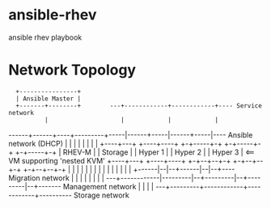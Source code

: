 # ansible-rhev
ansible rhev playbook

# Network Topology 
      +----------------+
      | Ansible Master |
      +-------+--------+        ---+------------+------------+---- Service network
              |                    |            |            |
 ------+------+----+---------+-----|------+-----|------+-----|---- Ansible network (DHCP)
       |           |         |     |      |     |      |     |
  +----+---+  +----+----+  +-+-----+-+  +-+-----+-+  +-+-----+-+
  | RHEV-M |  | Storage |  | Hyper 1 |  | Hyper 2 |  | Hyper 3 |  <== VM supporting 'nested KVM'
  +----+---+  +----+----+  +-+--+--+-+  +-+--+--+-+  +-+--+--+-+
      |            |         |  |  |      |  |  |      |  |  |
      |            |         |  |  +------|--|--+------|--|--+---- Migration network
      |            |         |  |         |  |         |  |
   ---+------------|---------|--+---------|--+---------|--+------- Management network
                   |         |            |            |
                ---+---------+------------+------------+---------- Storage network 
